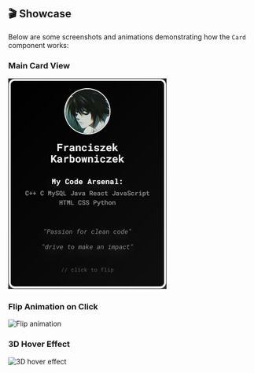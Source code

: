 ## 🎬 Showcase

Below are some screenshots and animations demonstrating how the `Card` component works:

### Main Card View

![Card main view](./card-main-view.png)

### Flip Animation on Click

![Flip animation](./card-flip-animation.gif)

### 3D Hover Effect

![3D hover effect](./card-3d-hover-effect.gif)
